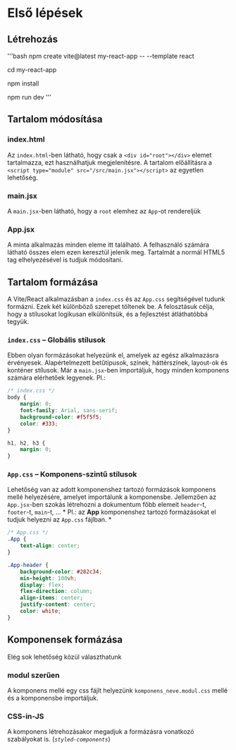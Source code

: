 # Első lépések

## Létrehozás

'''bash
npm create vite@latest my-react-app -- --template react

cd my-react-app

npm install

npm run dev
'''
## Tartalom módosítása

### index.html

Az `index.html`-ben látható, hogy csak a `<div id="root"></div>` elemet tartalmazza, ezt használhatjuk megjelenítésre.  A tartalom előállításra a 
`<script type="module" src="/src/main.jsx"></script>` az egyetlen lehetőség.

### main.jsx

A `main.jsx`-ben látható, hogy a `root` elemhez az `App`-ot rendereljük

### App.jsx

A minta alkalmazás minden eleme itt található. A felhasználó számára látható összes elem ezen keresztül jelenik meg. Tartalmát a normál HTML5 tag elhelyezésével is tudjuk módosítani.


## Tartalom formázása
A Vite/React alkalmazásban a `index.css` és az `App.css` segítségével tudunk formázni. Ezek két különböző szerepet töltenek be. A felosztásuk célja, hogy a stílusokat logikusan elkülönítsük, és a fejlesztést átláthatóbbá tegyük.

### `index.css` – Globális stílusok
Ebben olyan formázásokat helyezünk el, amelyek az egész alkalmazásra érvényesek. Alapértelmezett betűtípusok, színek, háttérszínek, layout-ok és konténer stílusok. Már a `main.jsx`-ben importáljuk, hogy minden komponens számára elérhetőek legyenek. Pl.:

```CSS 
/* index.css */
body {
    margin: 0;
    font-family: Arial, sans-serif;
    background-color: #f5f5f5;
    color: #333;
}

h1, h2, h3 {
    margin: 0;
}
```

### `App.css` – Komponens-szintű stílusok
Lehetőség van az adott komponenshez tartozó formázások komponens mellé helyezésére, amelyet importálunk a komponensbe. Jellemzően az `App.jsx`-ben szokás létrehozni a dokumentum főbb elemeit `header`-t, `footer`-t, `main`-t, ... * Pl.: az **App** komponenshez tartozó formázásokat el tudjuk helyezni az `App.css` fájlban. * 

```CSS
/* App.css */
.App {
    text-align: center;
}

.App-header {
    background-color: #282c34;
    min-height: 100vh;
    display: flex;
    flex-direction: column;
    align-items: center;
    justify-content: center;
    color: white;
}
```

## Komponensek formázása
Elég sok lehetőség közül választhatunk

### modul szerűen
A komponens mellé egy css fájlt helyezünk `komponens_neve.modul.css` mellé és a komponensbe importáljuk.

### CSS-in-JS
A komponens létrehozásakor megadjuk a formázásra vonatkozó szabályokat is. (*`styled-components`*)


